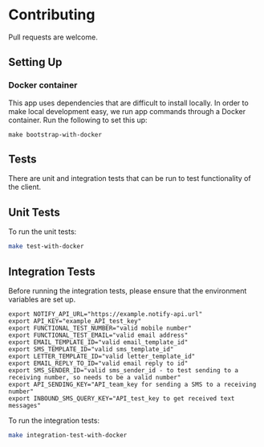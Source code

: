 # Contributing

Pull requests are welcome.

## Setting Up

### Docker container

This app uses dependencies that are difficult to install locally. In order to make local development easy, we run app commands through a Docker container. Run the following to set this up:

```shell
make bootstrap-with-docker
```

## Tests

There are unit and integration tests that can be run to test functionality of the client.

## Unit Tests

To run the unit tests:

```sh
make test-with-docker
```

## Integration Tests

Before running the integration tests, please ensure that the environment variables are set up.

```
export NOTIFY_API_URL="https://example.notify-api.url"
export API_KEY="example_API_test_key"
export FUNCTIONAL_TEST_NUMBER="valid mobile number"
export FUNCTIONAL_TEST_EMAIL="valid email address"
export EMAIL_TEMPLATE_ID="valid email_template_id"
export SMS_TEMPLATE_ID="valid sms_template_id"
export LETTER_TEMPLATE_ID="valid letter_template_id"
export EMAIL_REPLY_TO_ID="valid email reply to id"
export SMS_SENDER_ID="valid sms_sender_id - to test sending to a receiving number, so needs to be a valid number"
export API_SENDING_KEY="API_team_key for sending a SMS to a receiving number"
export INBOUND_SMS_QUERY_KEY="API_test_key to get received text messages"
```

To run the integration tests:

```sh
make integration-test-with-docker
```
